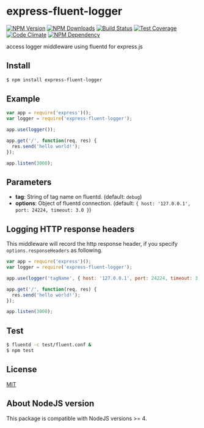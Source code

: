 # express-fluent-logger

[![NPM Version][npm-image]][npm-url]
[![NPM Downloads][downloads-image]][downloads-url]
[![Build Status][travis-image]][travis-url]
[![Test Coverage][coveralls-image]][coveralls-url]
[![Code Climate][codeclimate-image]][codeclimate-url]
[![NPM Dependency][david-image]][david-url]

access logger middleware using fluentd for express.js

## Install
```sh
$ npm install express-fluent-logger
```

## Example
```js
var app = require('express')();
var logger = require('express-fluent-logger');

app.use(logger());

app.get('/', function(req, res) {
  res.send('hello world!');
});

app.listen(3000);
```

## Parameters
 - **tag**: String of tag name on fluentd. (default: `debug`)
 - **options**: Object of fluentd connection. (default: `{ host: '127.0.0.1', port: 24224, timeout: 3.0 }`)

## Logging HTTP response headers
This middleware will record the http response header, if you specify `options.responseHeaders` as following.
```js
var app = require('express')();
var logger = require('express-fluent-logger');

app.use(logger('tagName', { host: '127.0.0.1', port: 24224, timeout: 3.0, responseHeaders: ['x-userid'] }));

app.get('/', function(req, res) {
  res.send('hello world!');
});

app.listen(3000);

```

## Test
```sh
$ fluentd -c test/fluent.conf &
$ npm test
```

## License

[MIT](http://stoshiya.mit-license.org/2014)


## About NodeJS version

This package is compatible with NodeJS versions >= 4.

[npm-image]: https://img.shields.io/npm/v/express-fluent-logger.svg?style=flat
[npm-url]: https://npmjs.org/package/express-fluent-logger
[downloads-image]: https://img.shields.io/npm/dm/express-fluent-logger.svg?style=flat
[downloads-url]: https://npmjs.org/package/express-fluent-logger
[travis-image]: https://travis-ci.org/stoshiya/express-fluent-logger.svg?branch=master
[travis-url]: https://travis-ci.org/stoshiya/express-fluent-logger
[coveralls-image]: https://img.shields.io/coveralls/stoshiya/express-fluent-logger.svg?style=flat
[coveralls-url]: https://coveralls.io/r/stoshiya/express-fluent-logger?branch=master
[codeclimate-image]: https://img.shields.io/codeclimate/github/stoshiya/express-fluent-logger.svg?style=flat
[codeclimate-url]: https://codeclimate.com/github/stoshiya/express-fluent-logger
[david-image]: https://img.shields.io/david/stoshiya/express-fluent-logger.svg?style=flat
[david-url]: https://david-dm.org/stoshiya/express-fluent-logger
